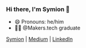### Hi there, I'm Symion 👋
- 😄 Pronouns: he/him
- 👨‍💻 @Makers.tech graduate

[Symion](www.symion.co.uk) | [Medium](https://symion-edwards.medium.com/) | [LinkedIn](https://www.linkedin.com/in/symion-edwards-433158109/)
